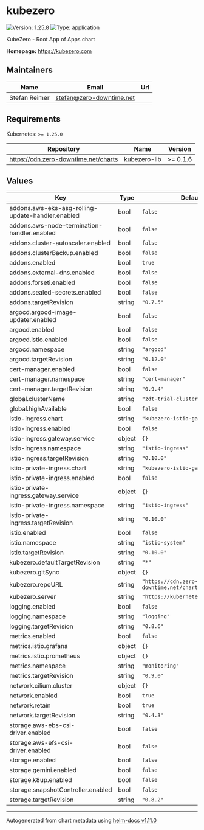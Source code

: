 # kubezero

![Version: 1.25.8](https://img.shields.io/badge/Version-1.25.8-informational?style=flat-square) ![Type: application](https://img.shields.io/badge/Type-application-informational?style=flat-square)

KubeZero - Root App of Apps chart

**Homepage:** <https://kubezero.com>

## Maintainers

| Name | Email | Url |
| ---- | ------ | --- |
| Stefan Reimer | <stefan@zero-downtime.net> |  |

## Requirements

Kubernetes: `>= 1.25.0`

| Repository | Name | Version |
|------------|------|---------|
| https://cdn.zero-downtime.net/charts | kubezero-lib | >= 0.1.6 |

## Values

| Key | Type | Default | Description |
|-----|------|---------|-------------|
| addons.aws-eks-asg-rolling-update-handler.enabled | bool | `false` |  |
| addons.aws-node-termination-handler.enabled | bool | `false` |  |
| addons.cluster-autoscaler.enabled | bool | `false` |  |
| addons.clusterBackup.enabled | bool | `false` |  |
| addons.enabled | bool | `true` |  |
| addons.external-dns.enabled | bool | `false` |  |
| addons.forseti.enabled | bool | `false` |  |
| addons.sealed-secrets.enabled | bool | `false` |  |
| addons.targetRevision | string | `"0.7.5"` |  |
| argocd.argocd-image-updater.enabled | bool | `false` |  |
| argocd.enabled | bool | `false` |  |
| argocd.istio.enabled | bool | `false` |  |
| argocd.namespace | string | `"argocd"` |  |
| argocd.targetRevision | string | `"0.12.0"` |  |
| cert-manager.enabled | bool | `false` |  |
| cert-manager.namespace | string | `"cert-manager"` |  |
| cert-manager.targetRevision | string | `"0.9.4"` |  |
| global.clusterName | string | `"zdt-trial-cluster"` |  |
| global.highAvailable | bool | `false` |  |
| istio-ingress.chart | string | `"kubezero-istio-gateway"` |  |
| istio-ingress.enabled | bool | `false` |  |
| istio-ingress.gateway.service | object | `{}` |  |
| istio-ingress.namespace | string | `"istio-ingress"` |  |
| istio-ingress.targetRevision | string | `"0.10.0"` |  |
| istio-private-ingress.chart | string | `"kubezero-istio-gateway"` |  |
| istio-private-ingress.enabled | bool | `false` |  |
| istio-private-ingress.gateway.service | object | `{}` |  |
| istio-private-ingress.namespace | string | `"istio-ingress"` |  |
| istio-private-ingress.targetRevision | string | `"0.10.0"` |  |
| istio.enabled | bool | `false` |  |
| istio.namespace | string | `"istio-system"` |  |
| istio.targetRevision | string | `"0.10.0"` |  |
| kubezero.defaultTargetRevision | string | `"*"` |  |
| kubezero.gitSync | object | `{}` |  |
| kubezero.repoURL | string | `"https://cdn.zero-downtime.net/charts"` |  |
| kubezero.server | string | `"https://kubernetes.default.svc"` |  |
| logging.enabled | bool | `false` |  |
| logging.namespace | string | `"logging"` |  |
| logging.targetRevision | string | `"0.8.6"` |  |
| metrics.enabled | bool | `false` |  |
| metrics.istio.grafana | object | `{}` |  |
| metrics.istio.prometheus | object | `{}` |  |
| metrics.namespace | string | `"monitoring"` |  |
| metrics.targetRevision | string | `"0.9.0"` |  |
| network.cilium.cluster | object | `{}` |  |
| network.enabled | bool | `true` |  |
| network.retain | bool | `true` |  |
| network.targetRevision | string | `"0.4.3"` |  |
| storage.aws-ebs-csi-driver.enabled | bool | `false` |  |
| storage.aws-efs-csi-driver.enabled | bool | `false` |  |
| storage.enabled | bool | `false` |  |
| storage.gemini.enabled | bool | `false` |  |
| storage.k8up.enabled | bool | `false` |  |
| storage.snapshotController.enabled | bool | `false` |  |
| storage.targetRevision | string | `"0.8.2"` |  |

----------------------------------------------
Autogenerated from chart metadata using [helm-docs v1.11.0](https://github.com/norwoodj/helm-docs/releases/v1.11.0)
